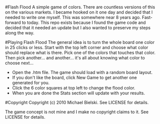 #Flash Flood
A simple game of colors. There are countless versions of this on the various markets. I became 
hooked on it one day and decided that I needed to write one myself. This was somewhere near 8
years ago. Fast-forward to today. This repo exists because I found the game code and decided
that it needed an update but I also wanted to preserve my steps along the way.

#Playing Flash Flood
The general idea is to turn the whole board one color in 25 clicks or less. Start with the top
left corner and choose what color should replace what is there. Pick one of the colors that 
touches that color. Then pick another... and another... it's all about knowing what color to 
choose next...

 - Open the .htm file. The game should load with a random board layout.
 - If you don't like the board, click New Game to get another one generated for you.
 - Click the 6 color squares at top left to change the flood color.
 - When you are done the Stats section will update with your results.
 
#Copyright
Copyright (c) 2010 Michael Bielski. See LICENSE for details.

The game concept is not mine and I make no copyright claims to it. See LICENSE for details.